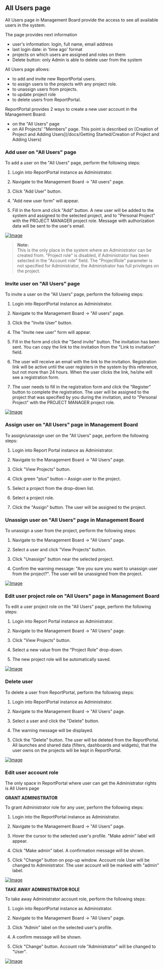 ## All Users page

All Users page in Management Board provide the access to see all available users in the system.

The page provides next information
 * user's information: login, full name, email address
 * last login date: in 'time ago' format
 * projects on which users are assigned and roles on them
 * Delete button: only Admin is able to delete user from the system

All Users page allows: 
 - to add and invite new ReportPortal users.
 - to assign users to the projects with any project role.
 - to unassign users from projects.
 - to update project role
 - to delete users from ReportPortal.

ReportPortal provides 2 ways to create a new user account in the Management Board:

- on the "All Users" page
- on All Projects' "Members" page. This point is described on
[Creation of Project and Adding Users](/docs/Getting Started/Creation of Project and Adding Users)


### Add user on "All Users" page

To add a user on the "All Users" page, perform the following steps:

1. Login into ReportPortal instance as Administrator.

2. Navigate to the Management Board -\> "All users" page.

3. Click "Add User" button.

4. "Add new user form" will appear.

5. Fill in the form and click "Add" button. A new user will be added to
  the system and assigned to the selected project, and to "Personal Project" with the 
  PROJECT MANAGER project role. Message with authorization data will be sent to the user's email.

[ ![Image](Images/userGuide/manageUsers/addUserFromAllUsersPage.png) ](https://youtu.be/3DmBPpRKRwk)

>**Note:**  
This is the only place in the system where an Administrator can be created
from. "Project role" is disabled, if Administrator has been selected in the
"Account role" field. The "ProjectRole" parameter is not specified for
Administrator, the Administrator has full privileges on the project.

### Invite user on "All Users" page

To invite a user on the "All Users" page, perform the following steps:

1. Login into ReportPortal instance as Administrator.

2. Navigate to the Management Board -\> "All users" page.

3. Click the "Invite User" button.

4. The "Invite new user" form will appear.

5. Fill in the form and click the "Send invite" button. The invitation
    has been sent. You can copy the link to the invitation from the "Link to
    invitation" field.

6.  The user will receive an email with the link to the invitation. Registration
link will be active until the user registers in the system by this reference,
but not more than 24 hours. When the user clicks the link, he/she will see a registration form.

7. The user needs to fill in the registration form and click the "Register" button to complete the registration. 
The user will be assigned to the project that was specified by you during the invitation, 
and to "Personal Project" with the PROJECT MANAGER project role. 

[ ![Image](Images/userGuide/manageUsers/inviteUserFromAllUsers.png) ](https://youtu.be/MM0eNrDK5yo)


### Assign user on "All Users" page in Management Board

To assign/unassign user on the "All Users" page, perform the following
steps:

1. Login into Report Portal instance as Administrator.

2. Navigate to the Management Board -\> "All Users" page.

3. Click "View Projects" button.

4. Click green "plus" button – Assign user to the project.

5. Select a project from the drop-down list.

6. Select a project role.

7. Click the "Assign" button. The user will be assigned to the project.


### Unassign user on "All Users" page in Management Board

To unassign a user from the project, perform the following steps:

1. Navigate to the Management Board -\> "All Users" page.

2. Select a user and click "View Projects" button.

3. Click "Unassign" button near the selected project.

4. Confirm the warning message: "Are you sure you want to unassign
    user from the project?". The user will be unassigned from the project.
    
[ ![Image](Images/userGuide/manageUsers/assignUnassignUserFromAllUsers.png) ](https://youtu.be/DGssKgYmbds)


### Edit user project role on "All Users" page in Management Board

To edit a user project role on the "All Users" page, perform the following
steps:

1. Login into Report Portal instance as Administrator.

2. Navigate to the Management Board -\> "All Users" page.

3. Click "View Projects" button.

4. Select a new value from the "Project Role" drop-down.

5. The new project role will be automatically saved.

[ ![Image](Images/userGuide/manageUsers/editProjectRoleFromAllUsers.png) ](https://youtu.be/Kb19uMYm0wM)


### Delete user

To delete a user from ReportPortal, perform the following steps:

1. Login into ReportPortal instance as Administrator.

2. Navigate to the Management Board -\> "All Users" page.

3. Select a user and click the "Delete" button.

4. The warning message will be displayed.

5. Click the "Delete" button. The user will be deleted from the ReportPortal. All launches and shared data (filters, 
dashboards and widgets), that the user owns on the projects will be kept in ReportPortal.

[ ![Image](Images/userGuide/manageUsers/deleteUser.png) ](https://youtu.be/8kaqZPyW5KQ)


### Edit user account role

The only space in ReportPortal where user can get the Administrator rights is All Users page

**GRANT ADMINISTRATOR**

To grant Administrator role for any user, perform the following steps:

1. Login into the ReportPortal instance as Administrator.

2. Navigate to the Management Board -\> "All Users" page.

3. Hover the cursor to the selected user's profile. "Make admin" label will
    appear.

4. Click "Make admin" label. A confirmation message will be shown.

5. Click "Change" button on pop-up window. Account role User will be changed to
    Administrator. The user account will be marked with "admin" label.

[ ![Image](Images/userGuide/manageUsers/changeAccountRole.png) ](https://youtu.be/U6xmYzDwwbI)


**TAKE AWAY ADMINISTRATOR ROLE**

To take away Administrator account role, perform the following steps:

1. Login into ReportPortal instance as Administrator.

2. Navigate to the Management Board -\> "All Users" page.

3. Click "Admin" label on the selected user's profile.

4. A confirm message will be shown.

5. Click "Change" button. Account role "Administrator" will be changed to
    "User".

[ ![Image](Images/userGuide/manageUsers/changeAccountRole.png) ](https://youtu.be/7pLNEDY7Uis)

